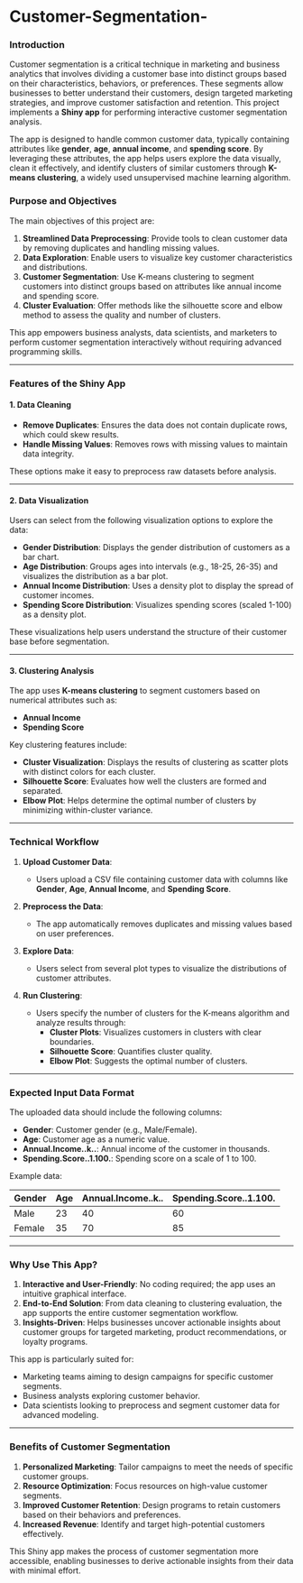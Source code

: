 # Customer-Segmentation-

### Introduction 

Customer segmentation is a critical technique in marketing and business analytics that involves dividing a customer base into distinct groups based on their characteristics, behaviors, or preferences. These segments allow businesses to better understand their customers, design targeted marketing strategies, and improve customer satisfaction and retention. This project implements a **Shiny app** for performing interactive customer segmentation analysis.

The app is designed to handle common customer data, typically containing attributes like **gender**, **age**, **annual income**, and **spending score**. By leveraging these attributes, the app helps users explore the data visually, clean it effectively, and identify clusters of similar customers through **K-means clustering**, a widely used unsupervised machine learning algorithm.



### Purpose and Objectives

The main objectives of this project are:
1. **Streamlined Data Preprocessing**: Provide tools to clean customer data by removing duplicates and handling missing values.
2. **Data Exploration**: Enable users to visualize key customer characteristics and distributions.
3. **Customer Segmentation**: Use K-means clustering to segment customers into distinct groups based on attributes like annual income and spending score.
4. **Cluster Evaluation**: Offer methods like the silhouette score and elbow method to assess the quality and number of clusters.

This app empowers business analysts, data scientists, and marketers to perform customer segmentation interactively without requiring advanced programming skills.

---

### Features of the Shiny App

#### **1. Data Cleaning**
- **Remove Duplicates**: Ensures the data does not contain duplicate rows, which could skew results.
- **Handle Missing Values**: Removes rows with missing values to maintain data integrity.

These options make it easy to preprocess raw datasets before analysis.

---

#### **2. Data Visualization**
Users can select from the following visualization options to explore the data:
- **Gender Distribution**: Displays the gender distribution of customers as a bar chart.
- **Age Distribution**: Groups ages into intervals (e.g., 18-25, 26-35) and visualizes the distribution as a bar plot.
- **Annual Income Distribution**: Uses a density plot to display the spread of customer incomes.
- **Spending Score Distribution**: Visualizes spending scores (scaled 1-100) as a density plot.

These visualizations help users understand the structure of their customer base before segmentation.

---

#### **3. Clustering Analysis**
The app uses **K-means clustering** to segment customers based on numerical attributes such as:
- **Annual Income**
- **Spending Score**

Key clustering features include:
- **Cluster Visualization**: Displays the results of clustering as scatter plots with distinct colors for each cluster.
- **Silhouette Score**: Evaluates how well the clusters are formed and separated.
- **Elbow Plot**: Helps determine the optimal number of clusters by minimizing within-cluster variance.

---

### Technical Workflow

1. **Upload Customer Data**:
   - Users upload a CSV file containing customer data with columns like **Gender**, **Age**, **Annual Income**, and **Spending Score**.

2. **Preprocess the Data**:
   - The app automatically removes duplicates and missing values based on user preferences.

3. **Explore Data**:
   - Users select from several plot types to visualize the distributions of customer attributes.

4. **Run Clustering**:
   - Users specify the number of clusters for the K-means algorithm and analyze results through:
     - **Cluster Plots**: Visualizes customers in clusters with clear boundaries.
     - **Silhouette Score**: Quantifies cluster quality.
     - **Elbow Plot**: Suggests the optimal number of clusters.

---

### Expected Input Data Format

The uploaded data should include the following columns:
- **Gender**: Customer gender (e.g., Male/Female).
- **Age**: Customer age as a numeric value.
- **Annual.Income..k..**: Annual income of the customer in thousands.
- **Spending.Score..1.100.**: Spending score on a scale of 1 to 100.

Example data:

| Gender | Age | Annual.Income..k.. | Spending.Score..1.100. |
|--------|-----|---------------------|-------------------------|
| Male   | 23  | 40                  | 60                      |
| Female | 35  | 70                  | 85                      |

---

### Why Use This App?

1. **Interactive and User-Friendly**: No coding required; the app uses an intuitive graphical interface.
2. **End-to-End Solution**: From data cleaning to clustering evaluation, the app supports the entire customer segmentation workflow.
3. **Insights-Driven**: Helps businesses uncover actionable insights about customer groups for targeted marketing, product recommendations, or loyalty programs.

This app is particularly suited for:
- Marketing teams aiming to design campaigns for specific customer segments.
- Business analysts exploring customer behavior.
- Data scientists looking to preprocess and segment customer data for advanced modeling.

---

### Benefits of Customer Segmentation

1. **Personalized Marketing**: Tailor campaigns to meet the needs of specific customer groups.
2. **Resource Optimization**: Focus resources on high-value customer segments.
3. **Improved Customer Retention**: Design programs to retain customers based on their behaviors and preferences.
4. **Increased Revenue**: Identify and target high-potential customers effectively.

This Shiny app makes the process of customer segmentation more accessible, enabling businesses to derive actionable insights from their data with minimal effort.
